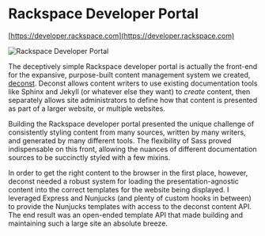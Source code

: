 # Rackspace Developer Portal

[https://developer.rackspace.com](https://developer.rackspace.com)

![Rackspace Developer Portal](/img/portfolio/developer.rackspace.com/developer.rackspace.com.jpg)

The deceptively simple Rackspace developer portal is actually the front-end for the expansive, purpose-built content management system we created, [deconst](https://github.com/deconst). Deconst allows content writers to use existing documentation tools like Sphinx and Jekyll (or whatever else they want) to _create_ content, then separately allows site administrators to define how that content is presented as part of a larger website, or multiple websites.

Building the Rackspace developer portal presented the unique challenge of consistently styling content from many sources, written by many writers, and generated by many different tools. The flexibility of Sass proved indispensable on this front, allowing the nuances of different documentation sources to be succinctly styled with a few mixins.

In order to get the right content to the browser in the first place, however, deconst needed a robust system for loading the presentation-agnostic content into the correct templates for the website being displayed. I leveraged Express and Nunjucks (and plenty of custom hooks in between) to provide the Nunjucks templates with access to the deconst content API. The end result was an open-ended template API that made building and maintaining such a large site an absolute breeze.
